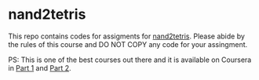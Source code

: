 # nand2tetris
This repo contains codes for assigments for [nand2tetris](https://www.nand2tetris.org). Please abide by the rules of this 
course and DO NOT COPY any code for your assingment.

PS: This is one of the best courses out there and it is available on Coursera in [Part 1](https://www.coursera.org/learn/build-a-computer)
and [Part 2](https://www.coursera.org/learn/nand2tetris2).
